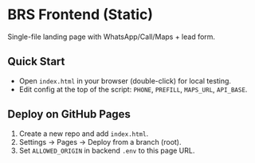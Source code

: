 
# BRS Frontend (Static)

Single-file landing page with WhatsApp/Call/Maps + lead form.

## Quick Start
- Open `index.html` in your browser (double-click) for local testing.
- Edit config at the top of the script: `PHONE`, `PREFILL`, `MAPS_URL`, `API_BASE`.

## Deploy on GitHub Pages
1. Create a new repo and add `index.html`.
2. Settings → Pages → Deploy from a branch (root).
3. Set `ALLOWED_ORIGIN` in backend `.env` to this page URL.
